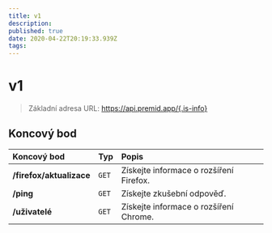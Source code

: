 ```yaml
---
title: v1
description:
published: true
date: 2020-04-22T20:19:33.939Z
tags:
---
```


# v1

> Základní adresa URL: https://api.premid.app/{.is-info}


## Koncový bod

<table>
  <thead>
    <tr>
      <th style="text-align:left">Koncový bod</th>
      <th style="text-align:left">Typ</th>
      <th style="text-align:left">Popis</th>
    </tr>
  </thead>
  <tbody>
    <tr>
      <td style="text-align:left"><b>/firefox/aktualizace</b>
      </td>
      <td style="text-align:left"><code>GET</code></td>
      <td style="text-align:left">Získejte informace o rozšíření Firefox.</td>
    </tr>
    <tr>
      <td style="text-align:left"><b>/ping</b>
      </td>
      <td style="text-align:left"><code>GET</code></td>
      <td style="text-align:left">Získejte zkušební odpověď.</td>
    </tr>
    <tr>
      <td style="text-align:left"><b>/uživatelé</b>
      </td>
      <td style="text-align:left"><code>GET</code></td>
      <td style="text-align:left">Získejte informace o rozšíření Chrome.</td>
    </tr>
  </tbody>
</table>

